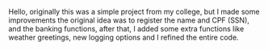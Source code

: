 Hello, originally this was a simple project from my college, but I made some improvements
the original idea was to register the name and CPF (SSN), and the banking functions, after that, I added
some extra functions like weather greetings, new logging options and I refined the entire code.
